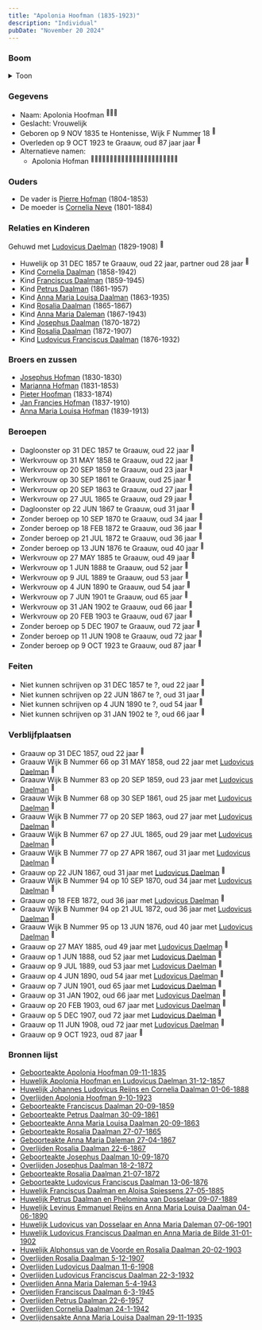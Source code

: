 ```yaml
---
title: "Apolonia Hoofman (1835-1923)"
description: "Individual"
pubDate: "November 20 2024"
---
```


### Boom
<details><summary>Toon</summary>

![test](https://www.plantuml.com/plantuml/svg/bPPTRzem58Rl_IkErejT8ILnGf8ALULpNTKFr7MJfccgJE92H68ZEsc5glxt6M8WDOoQE-pZOpz-t-CJBcL9H5aLEPBpZ2s880LCI3AV2bwnjCzpBg0KX4aLegn4iooba6GYoMdzcnQBSWa5BIPKo7fAbbHGNYuN53LsJN8Y9RmX0EXnaLBnECkIEQDITZe5oTZ51M3qZj1N6A-FagZE-3BEg10KhlXpGTWN81A-EuxZkG1dGpmAHZsrwTjpHlFq7Jhd4p9PFaruMURq_0BQC1hsm8qSN-Mpah9CIjfOBUTLdZyHbZubWaivuOf7fRaOxkv_gRm0mpT1IFMgo3HEdmj6yup07NsXEnnFuOnwGpp4Ht3KAitZRlRzb4LTT33igvp8tsFfdB_IDCtOTCKSm_NFExKEEskgaQ9oOZZBi-ciND8yvw-Ax1rfyLejlG9f_Ds4pbGJwr24DiTr5weUcBhw5JVCY61hukSgn5fS79naIWpt_KTrJQ_XoORifahvIvPK4WQ4vX_GOfiwyUgz8xNwgifbQL4YRYrtx4H7RS4R-u9mQulhxDjYLjU0aEOzFAzjKs3gjDlkxzLfaNs1-N3TNTt4ztGEK0OtX4qfIqcnOnkfFf1aibRPe0kjL7RWnt2yeekjwThgGWyhk61FvZ4jnI6Mo8O5RrZQ9pn5JtiUXCULwZ96u9O8vUCDhp9vmCxOgbzi8R4zf7vUyUfv4I9osW1xu98SgYwbXWrEgEv_iy89JjOiQeTx1ZPa6X35sGHoBO6wuuSFctyA5DGfiR_Vsg-vf8lPWPB2dar9kHktGiUQnetq5o7qzd3-QnQsqiRLPkrsjj1ctQjYPz-hNOSzqWQmRwKJrYKHjayfexeFu8PE-jEZlrokWtJ3tqteRjlIBTGOXyOuCiRnnp4sziEkCVQCCJR6FjATlFL7_L5AAVkx1T5Dr0n4I7SqCn0ZtKMC05wBi7hFPi15-bsP0G_f4ZS36EbgCmC-GfUguwb_ZVy0)
</details>

### Gegevens
- Naam: Apolonia Hoofman <sup><a href="../s00035/" style="text-decoration:none" title="Geboorteakte Apolonia Hoofman 09-11-1835 ">:link:</a><a href="../s00380/" style="text-decoration:none" title="Huwelijk Johannes Ludovicus Reijns en Cornelia Daalman 01-06-1888">:link:</a><a href="../s00407/" style="text-decoration:none" title="Overlijden Cornelia Daalman 24-1-1942">:link:</a></sup>
- Geslacht: Vrouwelijk
- Geboren op 9 NOV 1835 te Hontenisse, Wijk F Nummer 18 <sup><a href="../s00035/" style="text-decoration:none" title="Geboorteakte Apolonia Hoofman 09-11-1835 ">:link:</a></sup>
- Overleden op 9 OCT 1923 te Graauw, oud 87 jaar jaar <sup><a href="../s00036/" style="text-decoration:none" title="Overlijden Apolonia Hoofman 9-10-1923 ">:link:</a></sup>
- Alternatieve namen:
  - Apolonia Hofman <sup><a href="../s00381/" style="text-decoration:none" title="Geboorteakte Franciscus Daalman 20-09-1859">:link:</a><a href="../s00383/" style="text-decoration:none" title="Geboorteakte Petrus Daalman 30-09-1861">:link:</a><a href="../s00384/" style="text-decoration:none" title="Geboorteakte Anna Maria Louisa Daalman 20-09-1863">:link:</a><a href="../s00385/" style="text-decoration:none" title="Geboorteakte Rosalia Daalman 27-07-1865">:link:</a><a href="../s00386/" style="text-decoration:none" title="Geboorteakte Anna Maria Daleman 27-04-1867">:link:</a><a href="../s00387/" style="text-decoration:none" title="Overlijden Rosalia Daalman 22-6-1867">:link:</a><a href="../s00389/" style="text-decoration:none" title="Geboorteakte Josephus Daalman 10-09-1870">:link:</a><a href="../s00390/" style="text-decoration:none" title="Overlijden Josephus Daalman 18-2-1872">:link:</a><a href="../s00391/" style="text-decoration:none" title="Geboorteakte Rosalia Daalman 21-07-1872">:link:</a><a href="../s00392/" style="text-decoration:none" title="Geboorteakte Ludovicus Franciscus Daalman 13-06-1876">:link:</a><a href="../s00393/" style="text-decoration:none" title="Huwelijk Franciscus Daalman en Aloisa Spiessens 27-05-1885">:link:</a><a href="../s00395/" style="text-decoration:none" title="Huwelijk Petrus Daalman en Phelomina van Dosselaar 09-07-1889">:link:</a><a href="../s00396/" style="text-decoration:none" title="Huwelijk Levinus Emmanuel Reijns en Anna Maria Louisa Daalman 04-06-1890">:link:</a><a href="../s00397/" style="text-decoration:none" title="Huwelijk Ludovicus van Dosselaar en Anna Maria Daleman 07-06-1901">:link:</a><a href="../s00399/" style="text-decoration:none" title="Huwelijk Ludovicus Franciscus Daalman en Anna Maria de Bilde 31-01-1902">:link:</a><a href="../s00400/" style="text-decoration:none" title="Huwelijk Alphonsus van de Voorde en Rosalia Daalman 20-02-1903">:link:</a><a href="../s00401/" style="text-decoration:none" title="Overlijden Rosalia Daalman 5-12-1907">:link:</a><a href="../s00402/" style="text-decoration:none" title="Overlijden Ludovicus Daalman 11-6-1908">:link:</a><a href="../s00403/" style="text-decoration:none" title="Overlijden Ludovicus Franciscus Daalman 22-3-1932">:link:</a><a href="../s00404/" style="text-decoration:none" title="Overlijden Anna Maria Daleman 5-4-1943">:link:</a><a href="../s00405/" style="text-decoration:none" title="Overlijden Franciscus Daalman 6-3-1945">:link:</a><a href="../s00406/" style="text-decoration:none" title="Overlijden Petrus Daalman 22-6-1957">:link:</a><a href="../s00408/" style="text-decoration:none" title="Overlijdensakte Anna Maria Louisa Daalman 29-11-1935">:link:</a></sup>

### Ouders
- De vader is [Pierre Hofman](../i00021/) (1804-1853)
- De moeder is [Cornelia Neve](../i00022/) (1801-1884)

### Relaties en Kinderen

Gehuwd met [Ludovicus Daelman](../i00029/) (1829-1908) <sup><a href="../s00037/" style="text-decoration:none" title="Huwelijk Apolonia Hoofman en Ludovicus Daelman 31-12-1857 ">:link:</a></sup>
- Huwelijk op 31 DEC 1857 te Graauw, oud 22 jaar, partner oud 28 jaar <sup><a href="../s00037/" style="text-decoration:none" title="Huwelijk Apolonia Hoofman en Ludovicus Daelman 31-12-1857 ">:link:</a></sup>
- Kind [Cornelia Daalman](../i00226/) (1858-1942)
- Kind [Franciscus Daalman](../i00227/) (1859-1945)
- Kind [Petrus Daalman](../i00228/) (1861-1957)
- Kind [Anna Maria Louisa Daalman](../i00229/) (1863-1935)
- Kind [Rosalia Daalman](../i00230/) (1865-1867)
- Kind [Anna Maria Daleman](../i00231/) (1867-1943)
- Kind [Josephus Daalman](../i00232/) (1870-1872)
- Kind [Rosalia Daalman](../i00233/) (1872-1907)
- Kind [Ludovicus Franciscus Daalman](../i00234/) (1876-1932)

### Broers en zussen
- [Josephus Hofman](../i00033/) (1830-1830)
- [Marianna Hofman](../i00034/) (1831-1853)
- [Pieter Hoofman](../i00013/) (1833-1874)
- [Jan Francies Hofman](../i00035/) (1837-1910)
- [Anna Maria Louisa Hofman](../i00036/) (1839-1913)

### Beroepen
- Dagloonster op 31 DEC 1857 te Graauw, oud 22 jaar <sup><a href="../s00037/" style="text-decoration:none" title="Huwelijk Apolonia Hoofman en Ludovicus Daelman 31-12-1857 ">:link:</a></sup>
- Werkvrouw op 31 MAY 1858 te Graauw, oud 22 jaar <sup><a href="../s00379/" style="text-decoration:none" title="Geboorteakte Cornelia Daalman 31-05-1858">:link:</a></sup>
- Werkvrouw op 20 SEP 1859 te Graauw, oud 23 jaar <sup><a href="../s00381/" style="text-decoration:none" title="Geboorteakte Franciscus Daalman 20-09-1859">:link:</a></sup>
- Werkvrouw op 30 SEP 1861 te Graauw, oud 25 jaar <sup><a href="../s00383/" style="text-decoration:none" title="Geboorteakte Petrus Daalman 30-09-1861">:link:</a></sup>
- Werkvrouw op 20 SEP 1863 te Graauw, oud 27 jaar <sup><a href="../s00384/" style="text-decoration:none" title="Geboorteakte Anna Maria Louisa Daalman 20-09-1863">:link:</a></sup>
- Werkvrouw op 27 JUL 1865 te Graauw, oud 29 jaar <sup><a href="../s00385/" style="text-decoration:none" title="Geboorteakte Rosalia Daalman 27-07-1865">:link:</a></sup>
- Dagloonster op 22 JUN 1867 te Graauw, oud 31 jaar <sup><a href="../s00387/" style="text-decoration:none" title="Overlijden Rosalia Daalman 22-6-1867">:link:</a></sup>
- Zonder beroep op 10 SEP 1870 te Graauw, oud 34 jaar <sup><a href="../s00389/" style="text-decoration:none" title="Geboorteakte Josephus Daalman 10-09-1870">:link:</a></sup>
- Zonder beroep op 18 FEB 1872 te Graauw, oud 36 jaar <sup><a href="../s00390/" style="text-decoration:none" title="Overlijden Josephus Daalman 18-2-1872">:link:</a></sup>
- Zonder beroep op 21 JUL 1872 te Graauw, oud 36 jaar <sup><a href="../s00391/" style="text-decoration:none" title="Geboorteakte Rosalia Daalman 21-07-1872">:link:</a></sup>
- Zonder beroep op 13 JUN 1876 te Graauw, oud 40 jaar <sup><a href="../s00392/" style="text-decoration:none" title="Geboorteakte Ludovicus Franciscus Daalman 13-06-1876">:link:</a></sup>
- Werkvrouw op 27 MAY 1885 te Graauw, oud 49 jaar <sup><a href="../s00393/" style="text-decoration:none" title="Huwelijk Franciscus Daalman en Aloisa Spiessens 27-05-1885">:link:</a></sup>
- Werkvrouw op 1 JUN 1888 te Graauw, oud 52 jaar <sup><a href="../s00380/" style="text-decoration:none" title="Huwelijk Johannes Ludovicus Reijns en Cornelia Daalman 01-06-1888">:link:</a></sup>
- Werkvrouw op 9 JUL 1889 te Graauw, oud 53 jaar <sup><a href="../s00395/" style="text-decoration:none" title="Huwelijk Petrus Daalman en Phelomina van Dosselaar 09-07-1889">:link:</a></sup>
- Werkvrouw op 4 JUN 1890 te Graauw, oud 54 jaar <sup><a href="../s00396/" style="text-decoration:none" title="Huwelijk Levinus Emmanuel Reijns en Anna Maria Louisa Daalman 04-06-1890">:link:</a></sup>
- Werkvrouw op 7 JUN 1901 te Graauw, oud 65 jaar <sup><a href="../s00397/" style="text-decoration:none" title="Huwelijk Ludovicus van Dosselaar en Anna Maria Daleman 07-06-1901">:link:</a></sup>
- Werkvrouw op 31 JAN 1902 te Graauw, oud 66 jaar <sup><a href="../s00399/" style="text-decoration:none" title="Huwelijk Ludovicus Franciscus Daalman en Anna Maria de Bilde 31-01-1902">:link:</a></sup>
- Werkvrouw op 20 FEB 1903 te Graauw, oud 67 jaar <sup><a href="../s00400/" style="text-decoration:none" title="Huwelijk Alphonsus van de Voorde en Rosalia Daalman 20-02-1903">:link:</a></sup>
- Zonder beroep op 5 DEC 1907 te Graauw, oud 72 jaar <sup><a href="../s00401/" style="text-decoration:none" title="Overlijden Rosalia Daalman 5-12-1907">:link:</a></sup>
- Zonder beroep op 11 JUN 1908 te Graauw, oud 72 jaar <sup><a href="../s00402/" style="text-decoration:none" title="Overlijden Ludovicus Daalman 11-6-1908">:link:</a></sup>
- Zonder beroep op 9 OCT 1923 te Graauw, oud 87 jaar <sup><a href="../s00036/" style="text-decoration:none" title="Overlijden Apolonia Hoofman 9-10-1923 ">:link:</a></sup>

### Feiten
- Niet kunnen schrijven op 31 DEC 1857 te ?, oud 22 jaar <sup><a href="../s00037/" style="text-decoration:none" title="Huwelijk Apolonia Hoofman en Ludovicus Daelman 31-12-1857 ">:link:</a></sup>
- Niet kunnen schrijven op 22 JUN 1867 te ?, oud 31 jaar <sup><a href="../s00387/" style="text-decoration:none" title="Overlijden Rosalia Daalman 22-6-1867">:link:</a></sup>
- Niet kunnen schrijven op 4 JUN 1890 te ?, oud 54 jaar <sup><a href="../s00396/" style="text-decoration:none" title="Huwelijk Levinus Emmanuel Reijns en Anna Maria Louisa Daalman 04-06-1890">:link:</a></sup>
- Niet kunnen schrijven op 31 JAN 1902 te ?, oud 66 jaar <sup><a href="../s00399/" style="text-decoration:none" title="Huwelijk Ludovicus Franciscus Daalman en Anna Maria de Bilde 31-01-1902">:link:</a></sup>

### Verblijfplaatsen
- Graauw  op 31 DEC 1857, oud 22 jaar  <sup><a href="../s00037/" style="text-decoration:none" title="Huwelijk Apolonia Hoofman en Ludovicus Daelman 31-12-1857 ">:link:</a></sup>
- Graauw Wijk B Nummer 66 op 31 MAY 1858, oud 22 jaar met [Ludovicus Daelman](../i00029/) <sup><a href="../s00379/" style="text-decoration:none" title="Geboorteakte Cornelia Daalman 31-05-1858">:link:</a></sup>
- Graauw Wijk B Nummer 83 op 20 SEP 1859, oud 23 jaar met [Ludovicus Daelman](../i00029/) <sup><a href="../s00381/" style="text-decoration:none" title="Geboorteakte Franciscus Daalman 20-09-1859">:link:</a></sup>
- Graauw Wijk B Nummer 68 op 30 SEP 1861, oud 25 jaar met [Ludovicus Daelman](../i00029/) <sup><a href="../s00383/" style="text-decoration:none" title="Geboorteakte Petrus Daalman 30-09-1861">:link:</a></sup>
- Graauw Wijk B Nummer 77 op 20 SEP 1863, oud 27 jaar met [Ludovicus Daelman](../i00029/) <sup><a href="../s00384/" style="text-decoration:none" title="Geboorteakte Anna Maria Louisa Daalman 20-09-1863">:link:</a></sup>
- Graauw Wijk B Nummer 67 op 27 JUL 1865, oud 29 jaar met [Ludovicus Daelman](../i00029/) <sup><a href="../s00385/" style="text-decoration:none" title="Geboorteakte Rosalia Daalman 27-07-1865">:link:</a></sup>
- Graauw Wijk B Nummer 77 op 27 APR 1867, oud 31 jaar met [Ludovicus Daelman](../i00029/) <sup><a href="../s00386/" style="text-decoration:none" title="Geboorteakte Anna Maria Daleman 27-04-1867">:link:</a></sup>
- Graauw  op 22 JUN 1867, oud 31 jaar met [Ludovicus Daelman](../i00029/) <sup><a href="../s00387/" style="text-decoration:none" title="Overlijden Rosalia Daalman 22-6-1867">:link:</a></sup>
- Graauw Wijk B Nummer 94 op 10 SEP 1870, oud 34 jaar met [Ludovicus Daelman](../i00029/) <sup><a href="../s00389/" style="text-decoration:none" title="Geboorteakte Josephus Daalman 10-09-1870">:link:</a></sup>
- Graauw  op 18 FEB 1872, oud 36 jaar met [Ludovicus Daelman](../i00029/) <sup><a href="../s00390/" style="text-decoration:none" title="Overlijden Josephus Daalman 18-2-1872">:link:</a></sup>
- Graauw Wijk B Nummer 94 op 21 JUL 1872, oud 36 jaar met [Ludovicus Daelman](../i00029/) <sup><a href="../s00391/" style="text-decoration:none" title="Geboorteakte Rosalia Daalman 21-07-1872">:link:</a></sup>
- Graauw Wijk B Nummer 95 op 13 JUN 1876, oud 40 jaar met [Ludovicus Daelman](../i00029/) <sup><a href="../s00392/" style="text-decoration:none" title="Geboorteakte Ludovicus Franciscus Daalman 13-06-1876">:link:</a></sup>
- Graauw  op 27 MAY 1885, oud 49 jaar met [Ludovicus Daelman](../i00029/) <sup><a href="../s00393/" style="text-decoration:none" title="Huwelijk Franciscus Daalman en Aloisa Spiessens 27-05-1885">:link:</a></sup>
- Graauw  op 1 JUN 1888, oud 52 jaar met [Ludovicus Daelman](../i00029/) <sup><a href="../s00380/" style="text-decoration:none" title="Huwelijk Johannes Ludovicus Reijns en Cornelia Daalman 01-06-1888">:link:</a></sup>
- Graauw  op 9 JUL 1889, oud 53 jaar met [Ludovicus Daelman](../i00029/) <sup><a href="../s00395/" style="text-decoration:none" title="Huwelijk Petrus Daalman en Phelomina van Dosselaar 09-07-1889">:link:</a></sup>
- Graauw  op 4 JUN 1890, oud 54 jaar met [Ludovicus Daelman](../i00029/) <sup><a href="../s00396/" style="text-decoration:none" title="Huwelijk Levinus Emmanuel Reijns en Anna Maria Louisa Daalman 04-06-1890">:link:</a></sup>
- Graauw  op 7 JUN 1901, oud 65 jaar met [Ludovicus Daelman](../i00029/) <sup><a href="../s00397/" style="text-decoration:none" title="Huwelijk Ludovicus van Dosselaar en Anna Maria Daleman 07-06-1901">:link:</a></sup>
- Graauw  op 31 JAN 1902, oud 66 jaar met [Ludovicus Daelman](../i00029/) <sup><a href="../s00399/" style="text-decoration:none" title="Huwelijk Ludovicus Franciscus Daalman en Anna Maria de Bilde 31-01-1902">:link:</a></sup>
- Graauw  op 20 FEB 1903, oud 67 jaar met [Ludovicus Daelman](../i00029/) <sup><a href="../s00400/" style="text-decoration:none" title="Huwelijk Alphonsus van de Voorde en Rosalia Daalman 20-02-1903">:link:</a></sup>
- Graauw  op 5 DEC 1907, oud 72 jaar met [Ludovicus Daelman](../i00029/) <sup><a href="../s00401/" style="text-decoration:none" title="Overlijden Rosalia Daalman 5-12-1907">:link:</a></sup>
- Graauw  op 11 JUN 1908, oud 72 jaar met [Ludovicus Daelman](../i00029/) <sup><a href="../s00402/" style="text-decoration:none" title="Overlijden Ludovicus Daalman 11-6-1908">:link:</a></sup>
- Graauw  op 9 OCT 1923, oud 87 jaar  <sup><a href="../s00036/" style="text-decoration:none" title="Overlijden Apolonia Hoofman 9-10-1923 ">:link:</a></sup>

### Bronnen lijst
- [Geboorteakte Apolonia Hoofman 09-11-1835 ](../s00035/)
- [Huwelijk Apolonia Hoofman en Ludovicus Daelman 31-12-1857 ](../s00037/)
- [Huwelijk Johannes Ludovicus Reijns en Cornelia Daalman 01-06-1888](../s00380/)
- [Overlijden Apolonia Hoofman 9-10-1923 ](../s00036/)
- [Geboorteakte Franciscus Daalman 20-09-1859](../s00381/)
- [Geboorteakte Petrus Daalman 30-09-1861](../s00383/)
- [Geboorteakte Anna Maria Louisa Daalman 20-09-1863](../s00384/)
- [Geboorteakte Rosalia Daalman 27-07-1865](../s00385/)
- [Geboorteakte Anna Maria Daleman 27-04-1867](../s00386/)
- [Overlijden Rosalia Daalman 22-6-1867](../s00387/)
- [Geboorteakte Josephus Daalman 10-09-1870](../s00389/)
- [Overlijden Josephus Daalman 18-2-1872](../s00390/)
- [Geboorteakte Rosalia Daalman 21-07-1872](../s00391/)
- [Geboorteakte Ludovicus Franciscus Daalman 13-06-1876](../s00392/)
- [Huwelijk Franciscus Daalman en Aloisa Spiessens 27-05-1885](../s00393/)
- [Huwelijk Petrus Daalman en Phelomina van Dosselaar 09-07-1889](../s00395/)
- [Huwelijk Levinus Emmanuel Reijns en Anna Maria Louisa Daalman 04-06-1890](../s00396/)
- [Huwelijk Ludovicus van Dosselaar en Anna Maria Daleman 07-06-1901](../s00397/)
- [Huwelijk Ludovicus Franciscus Daalman en Anna Maria de Bilde 31-01-1902](../s00399/)
- [Huwelijk Alphonsus van de Voorde en Rosalia Daalman 20-02-1903](../s00400/)
- [Overlijden Rosalia Daalman 5-12-1907](../s00401/)
- [Overlijden Ludovicus Daalman 11-6-1908](../s00402/)
- [Overlijden Ludovicus Franciscus Daalman 22-3-1932](../s00403/)
- [Overlijden Anna Maria Daleman 5-4-1943](../s00404/)
- [Overlijden Franciscus Daalman 6-3-1945](../s00405/)
- [Overlijden Petrus Daalman 22-6-1957](../s00406/)
- [Overlijden Cornelia Daalman 24-1-1942](../s00407/)
- [Overlijdensakte Anna Maria Louisa Daalman 29-11-1935](../s00408/)